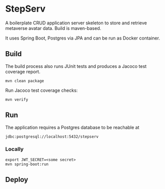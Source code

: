 # StepServ

A boilerplate CRUD application server skeleton to store and retrieve metaverse avatar data.
Build is maven-based.

It uses Spring Boot, Postgres via JPA and can be run as Docker container.

## Build

The build process also runs JUnit tests and produces a Jacoco test coverage report.

````
mvn clean package
````

Run Jacoco test coverage checks:

````
mvn verify
````

## Run

The application requires a Postgres database to be reachable at
````
jdbc:postgresql://localhost:5432/stepserv
````

### Locally
```` 
export JWT_SECRET=<some secret>
mvn spring-boot:run
````

## Deploy

